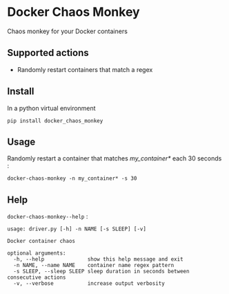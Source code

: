 # Docker Chaos Monkey
Chaos monkey for your Docker containers

## Supported actions
* Randomly restart containers that match a regex

## Install
In a python virtual environment
```
pip install docker_chaos_monkey
```

## Usage
Randomly restart a container that matches _my_container*_ each 30 seconds :
```
docker-chaos-monkey -n my_container* -s 30
```

## Help
`docker-chaos-monkey--help` :
```
usage: driver.py [-h] -n NAME [-s SLEEP] [-v]

Docker container chaos

optional arguments:
  -h, --help              show this help message and exit
  -n NAME, --name NAME    container name regex pattern
  -s SLEEP, --sleep SLEEP sleep duration in seconds between consecutive actions
  -v, --verbose           increase output verbosity
```
